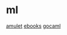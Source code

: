 # ml

[amulet](https://github.com/amuletml/amulet)
[ebooks](https://github.com/XWHQSJ/ebooks)
[gocaml](https://github.com/rhysd/gocaml)
